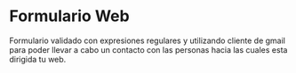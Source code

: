 # Formulario Web
 Formulario validado con expresiones regulares y utilizando cliente de gmail para poder llevar a cabo un contacto con las personas hacia las cuales esta dirigida tu web.
